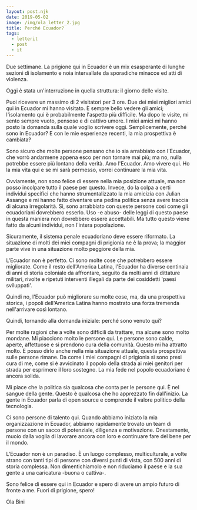 ```yaml
---
layout: post.njk
date: 2019-05-02
image: /img/ola_letter_2.jpg
title: Perché Ecuador?
tags:
  - letterit
  - post
  - it
---
```


Due settimane. La prigione qui in Ecuador è un mix esasperante di lunghe sezioni di isolamento e noia intervallate da sporadiche minacce ed atti di violenza.

Oggi è stata un'interruzione in quella struttura: il giorno delle visite.

Puoi ricevere un massimo di 2 visitatori per 3 ore. Due dei miei migliori amici
qui in Ecuador mi hanno visitato. È sempre bello vedere gli amici; l'isolamento qui
è probabilmente l'aspetto più difficile. Ma dopo le visite, mi sento sempre vuoto,
pensoso e di cattivo umore. I miei amici mi hanno posto la domanda sulla quale voglio
scrivere oggi. Semplicemente, perché sono in Ecuador? E con le mie
esperienze recenti, la mia prospettiva è cambiata?

Sono sicuro che molte persone pensano che io sia arrabbiato con l'Ecuador, che
vorrò andarmene appena esco per non tornare mai più; ma no, nulla potrebbe
essere più lontano della verità. Amo l'Ecuador. Amo vivere qui. Ho la mia vita
qui e se mi sarà permesso, vorrei continuare la mia vita.

Ovviamente, non sono felice di essere nella mia posizione attuale, ma non posso
incolpare tutto il paese per questo. Invece, do la colpa a certi individui specifici
che hanno strumentalizzato la mia amicizia con Julian Assange e mi hanno fatto
diventare una pedina politica senza avere traccia di alcuna irregolarità. Sì,
sono arrabbiato con queste persone così come gli ecuadoriani dovrebbero esserlo. Uso -e
abuso- delle leggi di questo paese in questa maniera non dovrebbero essere accettabili.
Ma tutto questo viene fatto da alcuni individui, non l'intera popolazione.

Sicuramente, il sistema penale ecuadoriano deve essere riformato. La
situazione di molti dei miei compagni di prigionia ne è la prova; la maggior parte
vive in una situazione molto peggiore della mia.

L'Ecuador non è perfetto. Ci sono molte cose che potrebbero essere migliorate.
Come il resto dell'America Latina, l'Ecuador ha diverse centinaia di anni di
storia coloniale da affrontare, seguito da molti anni di dittature militari, rivolte
e ripetuti interventi illegali da parte dei cosiddetti 'paesi sviluppati'.

Quindi no, l'Ecuador può migliorare su molte cose, ma, da una prospettiva
storica, i popoli dell'America Latina hanno mostrato una forza tremenda nell'arrivare
così lontano.

Quindi, tornando alla domanda iniziale: perché sono venuto qui?

Per molte ragioni che a volte sono difficili da trattare, ma alcune sono molto
mondane. Mi piacciono molto le persone qui. Le persone sono calde, aperte,
affettuose e si prendono cura della comunità. Questo mi ha attratto molto. E posso
dirlo anche nella mia situazione attuale, questa prospettiva sulle persone rimane.
Da come i miei compagni di prigionia si sono presi cura di me, come si è
avvicinato il popolo della strada ai miei genitori per strada per esprimere il
loro sostegno. La mia fede nel popolo ecuadoriano é ancora solida.

Mi piace che la politica sia qualcosa che conta per le persone qui. È nel
sangue della gente. Questo è qualcosa che ho apprezzato fin dall'inizio. La
gente in Ecuador parla di open source e comprende il valore politico della tecnologia.

Ci sono persone di talento qui. Quando abbiamo iniziato la mia organizzazione in Ecuador,
abbiamo rapidamente trovato un team di persone con un sacco di potenziale, diligenza e
motivazione. Onestamente, muoio dalla voglia di lavorare ancora con loro e continuare
fare del bene per il mondo.

L'Ecuador non è un paradiso. È un luogo complesso, multiculturale, a volte strano
con tanti tipi di persone con diversi punti di vista, con 500
anni di storia complessa. Non dimentichiamolo e non riduciamo il paese e la sua
gente a una caricatura -buona o cattiva-.

Sono felice di essere qui in Ecuador e spero di avere un ampio futuro di fronte a me.
Fuori di prigione, spero!

Ola Bini
